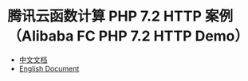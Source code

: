 # 腾讯云函数计算 PHP 7.2 HTTP 案例（Alibaba FC PHP 7.2 HTTP Demo）

- [中文文档](./readme_zh.md)
- [English Document](./readme_en.md)
